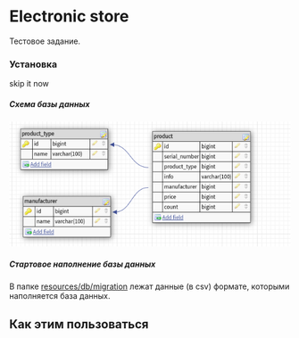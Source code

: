 # Electronic store
Тестовое задание.

### Установка
skip it now
##### Схема базы данных
![](docs/DatabaseSchema.png "Scheme")
##### Стартовое наполнение базы данных
В папке [resources/db/migration](./src/main/resources/db/migration/) лежат данные (в сsv) формате, которыми наполняется база данных. 
## Как этим пользоваться
